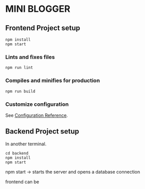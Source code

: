 # MINI BLOGGER

## Frontend Project setup
```
npm install
npm start

```
### Lints and fixes files
```
npm run lint
```

### Compiles and minifies for production
```
npm run build
```


### Customize configuration
See [Configuration Reference](https://cli.vuejs.org/config/).

## Backend Project setup
In another terminal.
```
cd backend
npm install
npm start
```
npm start -> starts the server and opens a database connection

frontend can be


